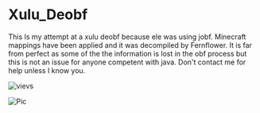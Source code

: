 # Xulu_Deobf
This Is my attempt at a xulu deobf because ele was using jobf. Minecraft mappings have been applied and it was decompiled by Fernflower. It is far from perfect as some of the the information is lost in the obf process but this is not an issue for anyone competent with java. Don't contact me for help unless I know you.

<p> <img src="https://camo.githubusercontent.com/952e03ba61a0c0791238d9aa9d51afaaa03ef651/68747470733a2f2f696d672e736869656c64732e696f2f62616467652f646f776e6c6f6164732d31336b2532466d6f6e74682d627269676874677265656e" alt="vievs" /> </p>




![Pic](https://cdn.discordapp.com/attachments/712745558673981510/770128346402259004/unknown.png)
